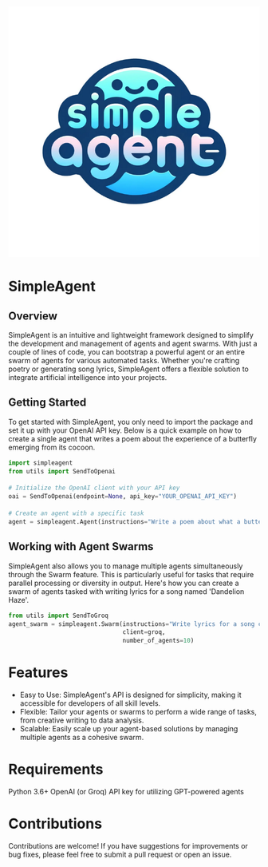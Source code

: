 ![Screenshot of the logo for SimpleAgent.](https://github.com/Tylersuard/simpleagent/blob/main/SimpleAgent%20logo2.png)
# SimpleAgent

## Overview

SimpleAgent is an intuitive and lightweight framework designed to simplify the development and management of agents and agent swarms. With just a couple of lines of code, you can bootstrap a powerful agent or an entire swarm of agents for various automated tasks. Whether you're crafting poetry or generating song lyrics, SimpleAgent offers a flexible solution to integrate artificial intelligence into your projects.

## Getting Started

To get started with SimpleAgent, you only need to import the package and set it up with your OpenAI API key. Below is a quick example on how to create a single agent that writes a poem about the experience of a butterfly emerging from its cocoon.

```python
import simpleagent
from utils import SendToOpenai

# Initialize the OpenAI client with your API key
oai = SendToOpenai(endpoint=None, api_key="YOUR_OPENAI_API_KEY")

# Create an agent with a specific task
agent = simpleagent.Agent(instructions="Write a poem about what a butterfly feels emerging from its cocoon.", client=oai)
```

## Working with Agent Swarms

SimpleAgent also allows you to manage multiple agents simultaneously through the Swarm feature. This is particularly useful for tasks that require parallel processing or diversity in output. Here's how you can create a swarm of agents tasked with writing lyrics for a song named 'Dandelion Haze'.

```python
from utils import SendToGroq
agent_swarm = simpleagent.Swarm(instructions="Write lyrics for a song called 'Dandelion Haze'.", 
                                client=groq, 
                                number_of_agents=10)
```

# Features
- Easy to Use: SimpleAgent's API is designed for simplicity, making it accessible for developers of all skill levels.
- Flexible: Tailor your agents or swarms to perform a wide range of tasks, from creative writing to data analysis.
- Scalable: Easily scale up your agent-based solutions by managing multiple agents as a cohesive swarm.

# Requirements
Python 3.6+
OpenAI (or Groq) API key for utilizing GPT-powered agents

# Contributions
Contributions are welcome! If you have suggestions for improvements or bug fixes, please feel free to submit a pull request or open an issue.

